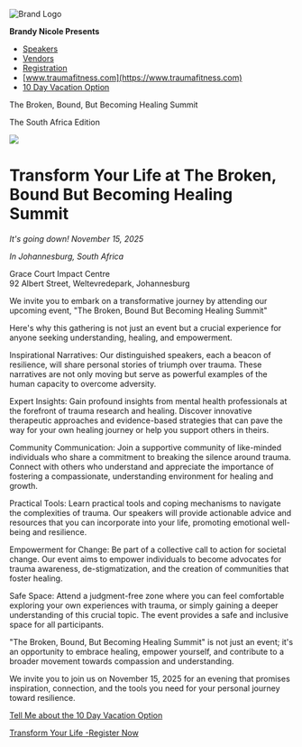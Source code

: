 ![Brand Logo](https://images.leadconnectorhq.com/image/f_webp/q_80/r_1200/u_https://assets.cdn.filesafe.space/1U6RhyWibSQqEuRYZ43i/media/64fa7efc0a289385fcd67aca.jpeg)

**Brandy Nicole Presents**

* [Speakers](https://becomingsummit.com/speaker-registration)
* [Vendors](https://becomingsummit.com/vendors648298)
* [Registration](https://becomingsummit.com/registration105323)
* [www.traumafitness.com](https://www.traumafitness.com)
* [10 Day Vacation Option](https://becomingsummit.com/vacation-option)

The Broken, Bound, But Becoming Healing Summit

The South Africa Edition

![](https://images.leadconnectorhq.com/image/f_webp/q_80/r_1200/u_https://assets.cdn.filesafe.space/1U6RhyWibSQqEuRYZ43i/media/6742a5f65930c36e05e30529.png)

**Transform Your Life at The Broken, Bound But Becoming Healing Summit**
========================================================================

*It's going down! November 15, 2025*

*In Johannesburg, South Africa*

Grace Court Impact Centre  
92 Albert Street, Weltevredepark, Johannesburg

We invite you to embark on a transformative journey by attending our upcoming event, "The Broken, Bound But Becoming Healing Summit"

Here's why this gathering is not just an event but a crucial experience for anyone seeking understanding, healing, and empowerment.

Inspirational Narratives: Our distinguished speakers, each a beacon of resilience, will share personal stories of triumph over trauma. These narratives are not only moving but serve as powerful examples of the human capacity to overcome adversity.

Expert Insights: Gain profound insights from mental health professionals at the forefront of trauma research and healing. Discover innovative therapeutic approaches and evidence-based strategies that can pave the way for your own healing journey or help you support others in theirs.

Community Communication: Join a supportive community of like-minded individuals who share a commitment to breaking the silence around trauma. Connect with others who understand and appreciate the importance of fostering a compassionate, understanding environment for healing and growth.

Practical Tools: Learn practical tools and coping mechanisms to navigate the complexities of trauma. Our speakers will provide actionable advice and resources that you can incorporate into your life, promoting emotional well-being and resilience.

Empowerment for Change: Be part of a collective call to action for societal change. Our event aims to empower individuals to become advocates for trauma awareness, de-stigmatization, and the creation of communities that foster healing.

Safe Space: Attend a judgment-free zone where you can feel comfortable exploring your own experiences with trauma, or simply gaining a deeper understanding of this crucial topic. The event provides a safe and inclusive space for all participants.

"The Broken, Bound, But Becoming Healing Summit" is not just an event; it's an opportunity to embrace healing, empower yourself, and contribute to a broader movement towards compassion and understanding.

We invite you to join us on November 15, 2025 for an evening that promises inspiration, connection, and the tools you need for your personal journey toward resilience.

[Tell Me about the 10 Day Vacation Option](https://becomingsummit.com/vacation-option)

[Transform Your Life -Register Now](https://becomingsummit.com/registration105323)